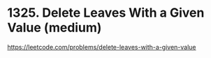 # 1325. Delete Leaves With a Given Value (medium)

https://leetcode.com/problems/delete-leaves-with-a-given-value
